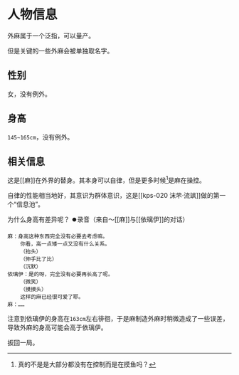 # 人物信息

外麻属于一个泛指，可以量产。

但是关键的一些外麻会被单独取名字。

## 性别

女，没有例外。

## 身高

`145~165cm`，没有例外。

## 相关信息

这是[[麻]]在外界的替身。其本身可以自律，但是更多时候[^1]是麻在操控。

自律的性能相当地好，其意识为群体意识，这是[[kps-020 沫芣·流飒]]做的第一个“信息池”。

为什么身高有差异呢？
⏺️录音（来自～[[麻]]与[[依璃伊]]的对话）
```
麻：身高这种东西完全没有必要去考虑嘛。
    你看，高一点矮一点又没有什么关系。
    （抬头）
    （伸手比了比）
    （沉默）
依璃伊：是的呀，完全没有必要再长高了呢。
    （微笑）
    （摸摸头）
    这样的麻已经很可爱了耶。
麻：……
```

注意到依璃伊的身高在`163cm`左右徘徊，于是麻制造外麻时稍微造成了一些误差，导致外麻的身高可能会高于依璃伊。

扳回一局。

[^1]:真的不是是大部分都没有在控制而是在摸鱼吗？